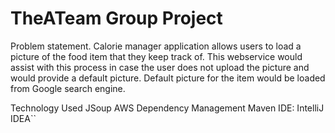 # TheATeam Group Project
Problem statement.
Calorie manager application allows users to load a picture of the food 
item that they keep track of. This webservice would assist with this process 
in case the user does not upload the picture and would provide a default picture. 
Default picture for the item would be loaded from Google search engine.

Technology Used
JSoup
AWS
Dependency Management
Maven
IDE: IntelliJ IDEA``